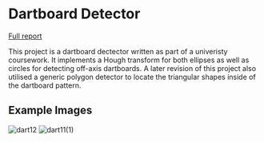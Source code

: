 # Dartboard Detector
[Full report](../main/report.pdf)  

This project is a dartboard dectector written as part of a univeristy coursework. It implements a Hough transform for both ellipses as well as circles for detecting off-axis dartboards. A later revision of this project also utilised a generic polygon detector to locate the triangular shapes inside of the dartboard pattern.  

## Example Images
![dart12](https://github.com/user-attachments/assets/9bc0ae48-a98e-4924-95ad-1114638be636)
![dart11(1)](https://github.com/user-attachments/assets/e751cd4d-0514-4f4b-a0c1-17dbaf03f6e4)

